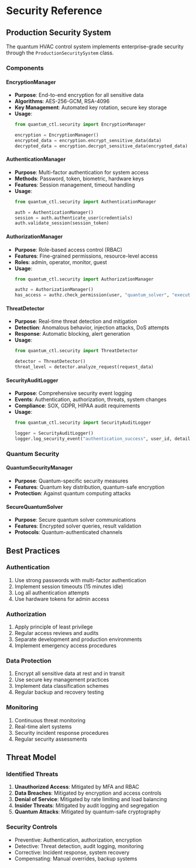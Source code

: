 # Security Reference

## Production Security System

The quantum HVAC control system implements enterprise-grade security through the `ProductionSecuritySystem` class.

### Components

#### EncryptionManager
- **Purpose**: End-to-end encryption for all sensitive data
- **Algorithms**: AES-256-GCM, RSA-4096
- **Key Management**: Automated key rotation, secure key storage
- **Usage**:
  ```python
  from quantum_ctl.security import EncryptionManager
  
  encryption = EncryptionManager()
  encrypted_data = encryption.encrypt_sensitive_data(data)
  decrypted_data = encryption.decrypt_sensitive_data(encrypted_data)
  ```

#### AuthenticationManager
- **Purpose**: Multi-factor authentication for system access
- **Methods**: Password, token, biometric, hardware keys
- **Features**: Session management, timeout handling
- **Usage**:
  ```python
  from quantum_ctl.security import AuthenticationManager
  
  auth = AuthenticationManager()
  session = auth.authenticate_user(credentials)
  auth.validate_session(session_token)
  ```

#### AuthorizationManager
- **Purpose**: Role-based access control (RBAC)
- **Features**: Fine-grained permissions, resource-level access
- **Roles**: admin, operator, monitor, guest
- **Usage**:
  ```python
  from quantum_ctl.security import AuthorizationManager
  
  authz = AuthorizationManager()
  has_access = authz.check_permission(user, "quantum_solver", "execute")
  ```

#### ThreatDetector
- **Purpose**: Real-time threat detection and mitigation
- **Detection**: Anomalous behavior, injection attacks, DoS attempts
- **Response**: Automatic blocking, alert generation
- **Usage**:
  ```python
  from quantum_ctl.security import ThreatDetector
  
  detector = ThreatDetector()
  threat_level = detector.analyze_request(request_data)
  ```

#### SecurityAuditLogger
- **Purpose**: Comprehensive security event logging
- **Events**: Authentication, authorization, threats, system changes
- **Compliance**: SOX, GDPR, HIPAA audit requirements
- **Usage**:
  ```python
  from quantum_ctl.security import SecurityAuditLogger
  
  logger = SecurityAuditLogger()
  logger.log_security_event("authentication_success", user_id, details)
  ```

### Quantum Security

#### QuantumSecurityManager
- **Purpose**: Quantum-specific security measures
- **Features**: Quantum key distribution, quantum-safe encryption
- **Protection**: Against quantum computing attacks

#### SecureQuantumSolver
- **Purpose**: Secure quantum solver communications
- **Features**: Encrypted solver queries, result validation
- **Protocols**: Quantum-authenticated channels

## Best Practices

### Authentication
1. Use strong passwords with multi-factor authentication
2. Implement session timeouts (15 minutes idle)
3. Log all authentication attempts
4. Use hardware tokens for admin access

### Authorization
1. Apply principle of least privilege
2. Regular access reviews and audits
3. Separate development and production environments
4. Implement emergency access procedures

### Data Protection
1. Encrypt all sensitive data at rest and in transit
2. Use secure key management practices
3. Implement data classification schemes
4. Regular backup and recovery testing

### Monitoring
1. Continuous threat monitoring
2. Real-time alert systems
3. Security incident response procedures
4. Regular security assessments

## Threat Model

### Identified Threats
1. **Unauthorized Access**: Mitigated by MFA and RBAC
2. **Data Breaches**: Mitigated by encryption and access controls
3. **Denial of Service**: Mitigated by rate limiting and load balancing
4. **Insider Threats**: Mitigated by audit logging and segregation
5. **Quantum Attacks**: Mitigated by quantum-safe cryptography

### Security Controls
- Preventive: Authentication, authorization, encryption
- Detective: Threat detection, audit logging, monitoring
- Corrective: Incident response, system recovery
- Compensating: Manual overrides, backup systems